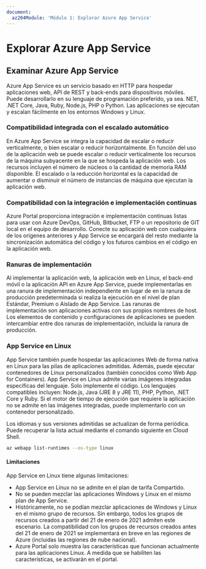 ```yaml
---
document:
  az204Module: 'Módulo 1: Explorar Azure App Service'
---
```


# Explorar Azure App Service
## Examinar Azure App Service

Azure App Service es un servicio basado en HTTP para hospedar aplicaciones web, API de REST y back-ends para dispositivos móviles. Puede desarrollarlo en su lenguaje de programación preferido, ya sea. NET, .NET Core, Java, Ruby, Node.js, PHP o Python. Las aplicaciones se ejecutan y escalan fácilmente en los entornos Windows y Linux.

### Compatibilidad integrada con el escalado automático

En Azure App Service se integra la capacidad de escalar o reducir verticalmente, o bien escalar o reducir horizontalmente. En función del uso de la aplicación web se puede escalar o reducir verticalmente los recursos de la máquina subyacente en la que se hospeda la aplicación web. Los recursos incluyen el número de núcleos o la cantidad de memoria RAM disponible. El escalado o la reducción horizontal es la capacidad de aumentar o disminuir el número de instancias de máquina que ejecutan la aplicación web.

### Compatibilidad con la integración e implementación continuas

Azure Portal proporciona integración e implementación continuas listas para usar con Azure DevOps, GitHub, Bitbucket, FTP o un repositorio de GIT local en el equipo de desarrollo. Conecte su aplicación web con cualquiera de los orígenes anteriores y App Service se encargará del resto mediante la sincronización automática del código y los futuros cambios en el código en la aplicación web.

### Ranuras de implementación

Al implementar la aplicación web, la aplicación web en Linux, el back-end móvil o la aplicación API en Azure App Service, puede implementarlas en una ranura de implementación independiente en lugar de en la ranura de producción predeterminada si realiza la ejecución en el nivel de plan Estándar, Premium o Aislado de App Service. Las ranuras de implementación son aplicaciones activas con sus propios nombres de host. Los elementos de contenido y configuraciones de aplicaciones se pueden intercambiar entre dos ranuras de implementación, incluida la ranura de producción.

### App Service en Linux

App Service también puede hospedar las aplicaciones Web de forma nativa en Linux para las pilas de aplicaciones admitidas. Además, puede ejecutar contenedores de Linux personalizados (también conocidos como Web App for Containers). App Service en Linux admite varias imágenes integradas específicas del lenguaje. Solo implemente el código. Los lenguajes compatibles incluyen: Node.js, Java (JRE 8 y JRE 11), PHP, Python, .NET Core y Ruby. Si el motor de tiempo de ejecución que requiere la aplicación no se admite en las imágenes integradas, puede implementarlo con un contenedor personalizado.

Los idiomas y sus versiones admitidas se actualizan de forma periódica. Puede recuperar la lista actual mediante el comando siguiente en Cloud Shell.

```bash
az webapp list-runtimes --os-type linux
```

#### Limitaciones

App Service en Linux tiene algunas limitaciones:

* App Service en Linux no se admite en el plan de tarifa Compartido.
* No se pueden mezclar las aplicaciones Windows y Linux en el mismo plan de App Service.
* Históricamente, no se podían mezclar aplicaciones de Windows y Linux en el mismo grupo de recursos. Sin embargo, todos los grupos de recursos creados a partir del 21 de enero de 2021 admiten este escenario. La compatibilidad con los grupos de recursos creados antes del 21 de enero de 2021 se implementará en breve en las regiones de Azure (incluidas las regiones de nube nacional).
* Azure Portal solo muestra las características que funcionan actualmente para las aplicaciones Linux. A medida que se habiliten las características, se activarán en el portal.
